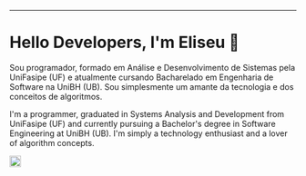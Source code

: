 
---

# Hello Developers, I'm Eliseu 👋

Sou programador, formado em Análise e Desenvolvimento de Sistemas pela UniFasipe (UF) e atualmente cursando Bacharelado em Engenharia de Software na UniBH (UB). Sou simplesmente um amante da tecnologia e dos conceitos de algoritmos.

I'm a programmer, graduated in Systems Analysis and Development from UniFasipe (UF) and currently pursuing a Bachelor's degree in Software Engineering at UniBH (UB). I'm simply a technology enthusiast and a lover of algorithm concepts.

<a href="https://www.linkedin.com/in/eueliseeu/" target="_blank" rel="noreferrer"> <img src="https://upload.wikimedia.org/wikipedia/commons/thumb/8/81/LinkedIn_icon.svg/72px-LinkedIn_icon.svg.png?20210220164014" alt="vuejs" width="20" height="20"/> </a> 
